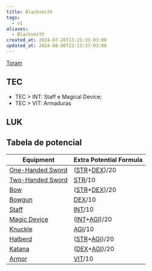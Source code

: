 ```yaml
---
title: Blacksmith
tags:
  - v1
aliases:
  - Blacksmith
created_at: 2024-07-26T13:21:33-03:00
updated_at: 2024-08-06T23:13:37-03:00
---
```


[Toram](Toram.md)

## TEC

- TEC > INT: Staff e Magical Device;
- TEC > VIT: Armaduras

## LUK


## Tabela de potencial

| Equipment                                                                | Extra Potential Formula                                                                                       |
| ------------------------------------------------------------------------ | ------------------------------------------------------------------------------------------------------------- |
| [One-Handed Sword](../../../ideias/2024/07/09/Toram_One_Handed_Sword.md) | ([STR](../../../sementes/2024/07/2024-07-09-Toram_STR.md)+[DEX](../../../ideias/2024/07/09/Toram_DEX.md))/20  |
| [Two-Handed Sword](../../../ideias/2024/07/09/Toram_Two_Handed_Sword.md) | [STR](../../../sementes/2024/07/2024-07-09-Toram_STR.md)/10                                                   |
| [Bow](../../../ideias/2024/07/09/Toram_Bow.md)                           | ([STR](../../../sementes/2024/07/2024-07-09-Toram_STR.md)+[DEX](../../../ideias/2024/07/09/Toram_DEX.md))/20  |
| [Bowgun](../../../ideias/2024/07/09/Toram_Bowgun.md)                     | [DEX](../../../ideias/2024/07/09/Toram_DEX.md)/10                                                             |
| [Staff](../../../ideias/2024/07/09/Toram_Staff.md)                       | [INT](../../../sementes/2024/07/2024-07-09-Toram_INT.md)/10                                                   |
| [Magic Device](../../../ideias/2024/07/09/Toram_Magic_Device.md)         | ([INT](../../../sementes/2024/07/2024-07-09-Toram_INT.md)+[AGI](_insight/2024/07/2024-07-09-Toram_AGI.md))/20 |
| [Knuckle](../../../ideias/2024/07/09/Toram_Knuckle.md)                   | [AGI](_insight/2024/07/2024-07-09-Toram_AGI.md)/10                                                            |
| [Halberd](../../../ideias/2024/07/09/Toram_Halberd.md)                   | ([STR](../../../sementes/2024/07/2024-07-09-Toram_STR.md)+[AGI](_insight/2024/07/2024-07-09-Toram_AGI.md))/20 |
| [Katana](../../../ideias/2024/07/09/Toram_Katana.md)                     | ([DEX](_insight/2024/07/2024-07-09-Toram_DEX.md)+[AGI](_insight/2024/07/2024-07-09-Toram_AGI.md))/20          |
| [Armor](../../../ideias/2024/07/09/Toram_Armor.md)                       | [VIT](_insight/2024/07/2024-07-09-Toram_VIT.md)/10                                                            |


